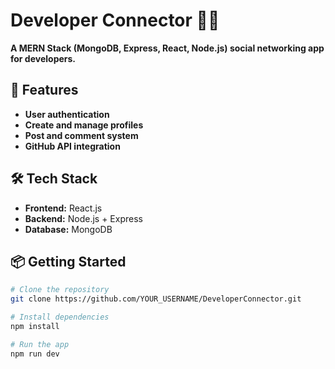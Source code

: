 # Developer Connector 💼🚀

**A MERN Stack (MongoDB, Express, React, Node.js) social networking app for developers.**

## 🚀 Features

- **User authentication**
- **Create and manage profiles**
- **Post and comment system**
- **GitHub API integration**

## 🛠️ Tech Stack

- **Frontend:** React.js
- **Backend:** Node.js + Express
- **Database:** MongoDB

## 📦 Getting Started

```bash
# Clone the repository
git clone https://github.com/YOUR_USERNAME/DeveloperConnector.git

# Install dependencies
npm install

# Run the app
npm run dev
